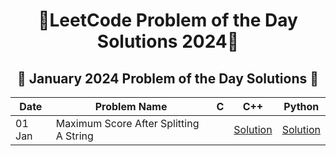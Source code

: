 <h1 align = 'center'>🚀LeetCode Problem of the Day Solutions 2024🧠</h1>


<h2 align = 'center'>📅 January 2024 Problem of the Day Solutions 📅</h2>

<div align = 'center'>

| Date    | Problem Name              | C        | C++      | Python   |
|---------|---------------------------|----------|----------|----------|
| 01 Jan  | Maximum Score After Splitting A String  | | [Solution](https://github.com/prakharmishra2002/Leet-Code-POTD/blob/main/January%202025/01.cpp) | [Solution](#) | [Solution](https://github.com/prakharmishra2002/Leet-Code-POTD/blob/main/January%202025/01.py) |

</div>